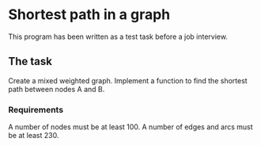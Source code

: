 Shortest path in a graph
========================

This program has been written as a test task before a job interview.

The task
--------

Create a mixed weighted graph. 
Implement a function to find the shortest path between nodes A and B. 

### Requirements

A number of nodes must be at least 100.
A number of edges and arcs must be at least 230.
